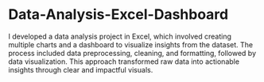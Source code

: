 # Data-Analysis-Excel-Dashboard
I developed a data analysis project in Excel, which involved creating multiple charts and a dashboard to visualize insights from the dataset. The process included data preprocessing, cleaning, and formatting, followed by data visualization. This approach transformed raw data into actionable insights through clear and impactful visuals.
